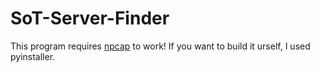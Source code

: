 # SoT-Server-Finder
This program requires [npcap]([#feature](https://npcap.com/dist/npcap-1.72.exe)) to work!
If you want to build it urself, I used pyinstaller.

